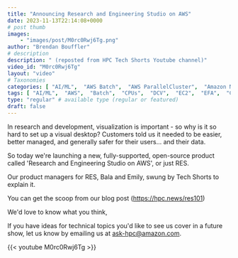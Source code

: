 ```yaml
---
title: "Announcing Research and Engineering Studio on AWS"
date: 2023-11-13T22:14:08+0000
# post thumb
images:
    - "images/post/M0rc0Rwj6Tg.png"
author: "Brendan Bouffler"
# description
description: " (reposted from HPC Tech Shorts Youtube channel)"
video_id: "M0rc0Rwj6Tg"
layout: "video"
# Taxonomies
categories: [ "AI/ML",  "AWS Batch",  "AWS ParallelCluster",  "Amazon NICE DCV",  "Elastic Fabric Adapter",  "Life Sciences", ]
tags: [ "AI/ML",  "AWS",  "Batch",  "CPUs",  "DCV",  "EC2",  "EFA",  "GPUs",  "HPC",  "High Performance Computing",  "Lustre",  "MPI",  "NCCL",  "ParallelCluster",  "RES",  "Schedulers",  "Storage",  "autoscaling",  "aws batch",  "bioinformatics",  "cloud computing",  "elastic",  "elastic fabric adapter",  "hpc instances",  "infiniband",  "job scheduling",  "research and engineering studio",  "scientific computing",  "supercomputing",  "technical computing",  "tightly-coupled",  "virtualization",  "vizualization",  "techshorts", ]
type: "regular" # available type (regular or featured)
draft: false
---
```


In research and development, visualization is important - so why is it so hard to set up a visual desktop? Customers told us it needed to be easier, better managed, and generally safer for their users... and their data.

So today we're launching a new, fully-supported, open-source product called  'Research and Engineering Studio on AWS', or just RES.

Our product managers for RES, Bala and Emily, swung by Tech Shorts to explain it.

You can get the scoop from our blog post (https://hpc.news/res101)

We'd love to know what you think,

If you have ideas for technical topics you'd like to see us cover in a future show, let us know by emailing us at ask-hpc@amazon.com.

{{< youtube M0rc0Rwj6Tg >}}